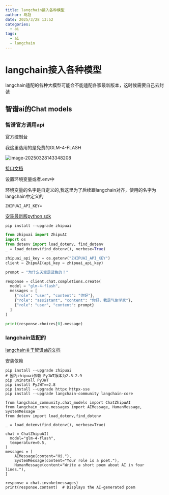 ```yaml
---
title: langchain接入各种模型
author: 马超
date: 2025/3/28 13:52
categories:
  - ai
tags:
  - ai
  - langchain
---
```

# langchain接入各种模型

langchain适配的各种大模型可能会不能适配各家最新版本，这时候需要自己去封装

## 智谱ai的Chat models

### 智谱官方调用api

[官方控制台](https://open.bigmodel.cn/console/overview)

我这里选用的是免费的GLM-4-FLASH

![image-20250328143348208](https://pic.ixtd.com/images/2025/03/28/image-20250328143348208.png)

[接口文档](https://www.bigmodel.cn/dev/api/normal-model/glm-4)

设置环境变量或者.env中

环境变量的名字是自定义的,我这里为了后续跟langchain对齐，使用的名字为langchain中定义的

```shell
ZHIPUAI_API_KEY=
```



[安装最新版python sdk](https://www.bigmodel.cn/dev/api/devguide/sdk-install)

```shell
pip install --upgrade zhipuai
```

```python
from zhipuai import ZhipuAI
import os
from dotenv import load_dotenv, find_dotenv
_ = load_dotenv(find_dotenv(), verbose=True)

zhipuai_api_key = os.getenv("ZHIPUAI_API_KEY")
client = ZhipuAI(api_key = zhipuai_api_key)

prompt = "为什么天空是蓝色的？"

response = client.chat.completions.create(
  model = "glm-4-flash",
  messages = [
    {"role": "user", "content": "你好"},
    {"role": "assistant", "content": "你好，我是气象学家"},
    {"role": "user", "content": prompt}
  ]
)

print(response.choices[0].message)
```

### langchain适配的

[langchain关于智谱ai的文档](https://python.langchain.com/docs/integrations/chat/zhipuai/)

安装依赖

```shell
pip install --upgrade zhipuai
# 因为zhipuai依赖 PyJWT版本为2.8-2.9
pip uninstall PyJWT
pip install PyJWT==2.8
pip install --upgrade httpx httpx-sse
pip install --upgrade langchain-community langchain-core
```



```shell
from langchain_community.chat_models import ChatZhipuAI
from langchain_core.messages import AIMessage, HumanMessage, SystemMessage
from dotenv import load_dotenv,find_dotenv

_ = load_dotenv(find_dotenv(), verbose=True)

chat = ChatZhipuAI(
  model="glm-4-flash",
  temperature=0.5,
)
messages = [
    AIMessage(content="Hi."),
    SystemMessage(content="Your role is a poet."),
    HumanMessage(content="Write a short poem about AI in four lines."),
]

response = chat.invoke(messages)
print(response.content)  # Displays the AI-generated poem
```


